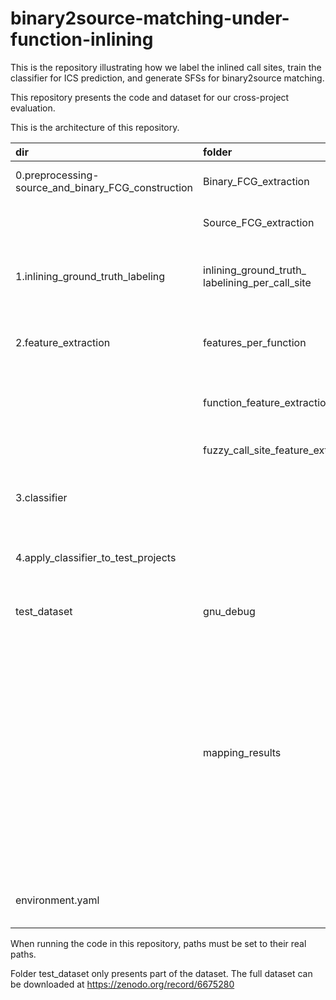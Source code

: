 # binary2source-matching-under-function-inlining

This is the repository illustrating how we label the inlined call sites, train the classifier for ICS prediction, and generate SFSs for binary2source matching.

This repository presents the code and dataset for our cross-project evaluation.

This is the architecture of this repository.

| dir | folder | function |
| :----  | :--- | :------- |
| 0.preprocessing-source_and_binary_FCG_construction  |  Binary_FCG_extraction | scripts to extract binary FCGs|
| | Source_FCG_extraction | scripts to extract source FCGs|
| 1.inlining_ground_truth_labeling  |  inlining_ground_truth_ labelining_per_call_site | labeling call sites with inline or normal labels |
| 2.feature_extraction | features_per_function | extracted function contents using tree-sitter |
| | function_feature_extraction | scripts to extract function contents |
| | fuzzy_call_site_feature_extraction | scripts to extract call site feature |
| 3.classifier | | multi-label classifiers for ICS prediction |
| 4.apply_classifier_to_test_projects | | using multi-label classifiers to generate SFSs | 
| test_dataset | gnu_debug | the generated binaries | 
| | mapping_results | function-level mapping results obtained using function inlining identification tool in paper "1-to-1 or 1-to-n? Investigating the Effect of Function Inlining on Binary Similarity Analysis" |
| environment.yaml | | packages needed to be installed in Windows|

When running the code in this repository, paths must be set to their real paths.

Folder test_dataset only presents part of the dataset. The full dataset can be downloaded at https://zenodo.org/record/6675280

